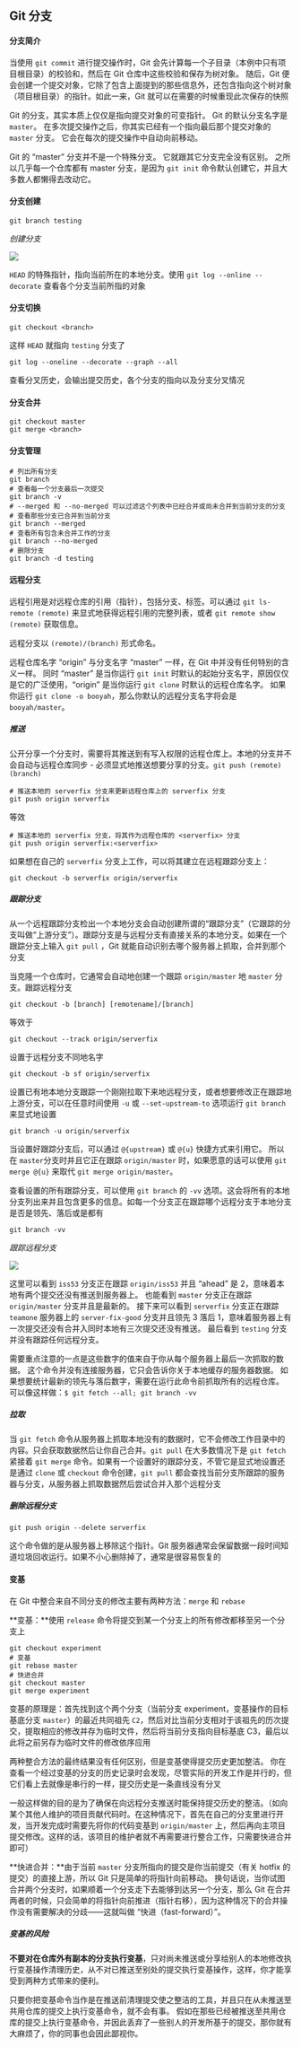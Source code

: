 ## Git 分支

#### 分支简介

当使用 `git commit` 进行提交操作时，Git 会先计算每一个子目录（本例中只有项目根目录）的校验和，然后在 Git 仓库中这些校验和保存为树对象。 随后，Git 便会创建一个提交对象，它除了包含上面提到的那些信息外，还包含指向这个树对象（项目根目录）的指针。如此一来，Git 就可以在需要的时候重现此次保存的快照

Git 的分支，其实本质上仅仅是指向提交对象的可变指针。 Git 的默认分支名字是 `master`。 在多次提交操作之后，你其实已经有一个指向最后那个提交对象的 `master` 分支。 它会在每次的提交操作中自动向前移动。

Git 的 “master” 分支并不是一个特殊分支。 它就跟其它分支完全没有区别。 之所以几乎每一个仓库都有 master 分支，是因为 `git init` 命令默认创建它，并且大多数人都懒得去改动它。

#### 分支创建

```shell
git branch testing
```

*创建分支*

![](./Images/创建分支.png)

`HEAD` 的特殊指针，指向当前所在的本地分支。使用 `git log --online --decorate` 查看各个分支当前所指的对象

#### 分支切换

```shell
git checkout <branch>
```

这样 `HEAD` 就指向 `testing` 分支了

```shell
git log --oneline --decorate --graph --all
```

查看分叉历史，会输出提交历史，各个分支的指向以及分支分叉情况

#### 分支合并

```shell
git checkout master
git merge <branch>
```

#### 分支管理

```shell
# 列出所有分支
git branch
# 查看每一个分支最后一次提交
git branch -v
# --merged 和 --no-merged 可以过滤这个列表中已经合并或尚未合并到当前分支的分支
# 查看那些分支已合并到当前分支
git branch --merged
# 查看所有包含未合并工作的分支
git branch --no-merged
# 删除分支
git branch -d testing
```

#### 远程分支

远程引用是对远程仓库的引用（指针），包括分支、标签。可以通过 `git ls-remote (remote)` 来显式地获得远程引用的完整列表，或者 `git remote show (remote)` 获取信息。

远程分支以 `(remote)/(branch)` 形式命名。

远程仓库名字 “origin” 与分支名字 “master” 一样，在 Git 中并没有任何特别的含义一样。 同时 “master” 是当你运行 `git init` 时默认的起始分支名字，原因仅仅是它的广泛使用，“origin” 是当你运行 `git clone` 时默认的远程仓库名字。 如果你运行 `git clone -o booyah`，那么你默认的远程分支名字将会是 `booyah/master`。

##### 推送

公开分享一个分支时，需要将其推送到有写入权限的远程仓库上。本地的分支并不会自动与远程仓库同步 - 必须显式地推送想要分享的分支。`git push (remote) (branch)`

```shell
# 推送本地的 serverfix 分支来更新远程仓库上的 serverfix 分支
git push origin serverfix
```

等效

```shell
# 推送本地的 serverfix 分支，将其作为远程仓库的 <serverfix> 分支
git push origin serverfix:<serverfix>
```

如果想在自己的 `serverfix` 分支上工作，可以将其建立在远程跟踪分支上：

```shell
git checkout -b serverfix origin/serverfix
```

##### 跟踪分支

从一个远程跟踪分支检出一个本地分支会自动创建所谓的“跟踪分支”（它跟踪的分支叫做“上游分支”）。跟踪分支是与远程分支有直接关系的本地分支。如果在一个跟踪分支上输入 `git pull` ，Git 就能自动识别去哪个服务器上抓取，合并到那个分支

当克隆一个仓库时，它通常会自动地创建一个跟踪 `origin/master` 地 `master` 分支。跟踪远程分支

```shell
git checkout -b [branch] [remotename]/[branch]
```

等效于

```shell
git checkout --track origin/serverfix
```

设置于远程分支不同地名字

```shell
git checkout -b sf origin/serverfix
```

设置已有地本地分支跟踪一个刚刚拉取下来地远程分支，或者想要修改正在跟踪地上游分支，可以在任意时间使用 `-u` 或 `--set-upstream-to` 选项运行 `git branch` 来显式地设置

```shell
git branch -u origin/serverfix
```

当设置好跟踪分支后，可以通过 `@{upstream}` 或 `@{u}` 快捷方式来引用它。 所以在 `master`分支时并且它正在跟踪 `origin/master` 时，如果愿意的话可以使用 `git merge @{u}` 来取代 `git merge origin/master`。

查看设置的所有跟踪分支，可以使用 `git branch` 的 `-vv` 选项。这会将所有的本地分支列出来并且包含更多的信息。如每一个分支正在跟踪哪个远程分支于本地分支是否是领先、落后或是都有

```shell
git branch -vv
```

*跟踪远程分支*

![](./Images/跟踪远程分支.png)

这里可以看到 `iss53` 分支正在跟踪 `origin/iss53` 并且 “ahead” 是 2，意味着本地有两个提交还没有推送到服务器上。 也能看到 `master` 分支正在跟踪 `origin/master` 分支并且是最新的。 接下来可以看到 `serverfix` 分支正在跟踪 `teamone` 服务器上的 `server-fix-good` 分支并且领先 3 落后 1，意味着服务器上有一次提交还没有合并入同时本地有三次提交还没有推送。 最后看到 `testing` 分支并没有跟踪任何远程分支。

需要重点注意的一点是这些数字的值来自于你从每个服务器上最后一次抓取的数据。 这个命令并没有连接服务器，它只会告诉你关于本地缓存的服务器数据。 如果想要统计最新的领先与落后数字，需要在运行此命令前抓取所有的远程仓库。 可以像这样做：`$ git fetch --all; git branch -vv`

##### 拉取

当 `git fetch` 命令从服务器上抓取本地没有的数据时，它不会修改工作目录中的内容。只会获取数据然后让你自己合并。`git pull` 在大多数情况下是 `git fetch` 紧接着 `git merge` 命令。如果有一个设置好的跟踪分支，不管它是显式地设置还是通过 `clone` 或 `checkout` 命令创建，`git pull` 都会查找当前分支所跟踪的服务器与分支，从服务器上抓取数据然后尝试合并入那个远程分支

##### 删除远程分支

```shell
git push origin --delete serverfix
```

这个命令做的是从服务器上移除这个指针。Git 服务器通常会保留数据一段时间知道垃圾回收运行。如果不小心删除掉了，通常是很容易恢复的

#### 变基

在 Git 中整合来自不同分支的修改主要有两种方法：`merge` 和 `rebase` 

**变基：**使用 `release` 命令将提交到某一个分支上的所有修改都移至另一个分支上

```shell
git checkout experiment
# 变基
git rebase master
# 快进合并
git checkout master
git merge experiment
```

变基的原理是：首先找到这个两个分支（当前分支 experiment，变基操作的目标基底分支 `master`）的最近共同祖先 `C2`，然后对比当前分支相对于该祖先的历次提交，提取相应的修改并存为临时文件，然后将当前分支指向目标基底 C3，最后以此将之前另存为临时文件的修改依序应用

两种整合方法的最终结果没有任何区别，但是变基使得提交历史更加整洁。 你在查看一个经过变基的分支的历史记录时会发现，尽管实际的开发工作是并行的，但它们看上去就像是串行的一样，提交历史是一条直线没有分叉

一般这样做的目的是为了确保在向远程分支推送时能保持提交历史的整洁。（如向某个其他人维护的项目贡献代码时。在这种情况下，首先在自己的分支里进行开发，当开发完成时需要先将你的代码变基到 `origin/master` 上，然后再向主项目提交修改。这样的话，该项目的维护者就不再需要进行整合工作，只需要快进合并即可）

**快进合并：**由于当前 `master` 分支所指向的提交是你当前提交（有关 hotfix 的提交）的直接上游，所以 Git 只是简单的将指针向前移动。 换句话说，当你试图合并两个分支时，如果顺着一个分支走下去能够到达另一个分支，那么 Git 在合并两者的时候，只会简单的将指针向前推进（指针右移），因为这种情况下的合并操作没有需要解决的分歧——这就叫做 “快进（fast-forward）”。

##### 变基的风险

**不要对在仓库外有副本的分支执行变基**，只对尚未推送或分享给别人的本地修改执行变基操作清理历史，从不对已推送至别处的提交执行变基操作，这样，你才能享受到两种方式带来的便利。

只要你把变基命令当作是在推送前清理提交使之整洁的工具，并且只在从未推送至共用仓库的提交上执行变基命令，就不会有事。 假如在那些已经被推送至共用仓库的提交上执行变基命令，并因此丢弃了一些别人的开发所基于的提交，那你就有大麻烦了，你的同事也会因此鄙视你。

